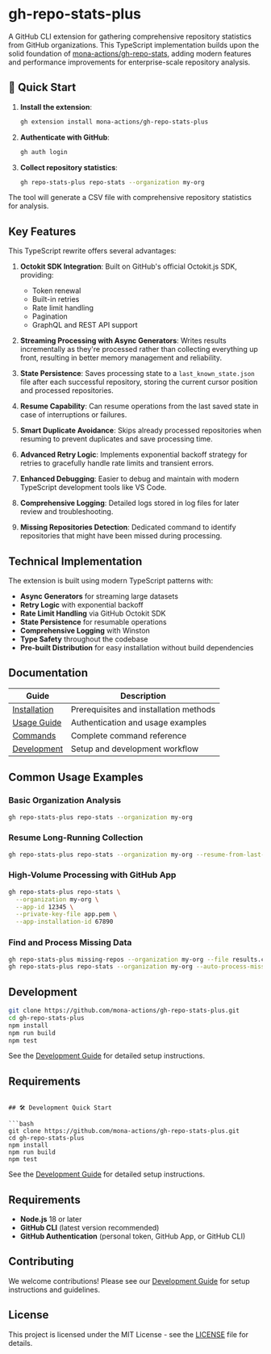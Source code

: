 # gh-repo-stats-plus

A GitHub CLI extension for gathering comprehensive repository statistics from GitHub organizations. This TypeScript implementation builds upon the solid foundation of [mona-actions/gh-repo-stats](https://github.com/mona-actions/gh-repo-stats), adding modern features and performance improvements for enterprise-scale repository analysis.

## 🚀 Quick Start

1. **Install the extension**:

   ```bash
   gh extension install mona-actions/gh-repo-stats-plus
   ```

2. **Authenticate with GitHub**:

   ```bash
   gh auth login
   ```

3. **Collect repository statistics**:
   ```bash
   gh repo-stats-plus repo-stats --organization my-org
   ```

The tool will generate a CSV file with comprehensive repository statistics for analysis.

## Key Features

This TypeScript rewrite offers several advantages:

1. **Octokit SDK Integration**: Built on GitHub's official Octokit.js SDK, providing:

   - Token renewal
   - Built-in retries
   - Rate limit handling
   - Pagination
   - GraphQL and REST API support

2. **Streaming Processing with Async Generators**: Writes results incrementally as they're processed rather than collecting everything up front, resulting in better memory management and reliability.

3. **State Persistence**: Saves processing state to a `last_known_state.json` file after each successful repository, storing the current cursor position and processed repositories.

4. **Resume Capability**: Can resume operations from the last saved state in case of interruptions or failures.

5. **Smart Duplicate Avoidance**: Skips already processed repositories when resuming to prevent duplicates and save processing time.

6. **Advanced Retry Logic**: Implements exponential backoff strategy for retries to gracefully handle rate limits and transient errors.

7. **Enhanced Debugging**: Easier to debug and maintain with modern TypeScript development tools like VS Code.

8. **Comprehensive Logging**: Detailed logs stored in log files for later review and troubleshooting.

9. **Missing Repositories Detection**: Dedicated command to identify repositories that might have been missed during processing.

## Technical Implementation

The extension is built using modern TypeScript patterns with:

- **Async Generators** for streaming large datasets
- **Retry Logic** with exponential backoff
- **Rate Limit Handling** via GitHub Octokit SDK
- **State Persistence** for resumable operations
- **Comprehensive Logging** with Winston
- **Type Safety** throughout the codebase
- **Pre-built Distribution** for easy installation without build dependencies

## Documentation

| Guide                                | Description                            |
| ------------------------------------ | -------------------------------------- |
| [Installation](docs/installation.md) | Prerequisites and installation methods |
| [Usage Guide](docs/usage.md)         | Authentication and usage examples      |
| [Commands](docs/commands.md)         | Complete command reference             |
| [Development](docs/development.md)   | Setup and development workflow         |

## Common Usage Examples

### Basic Organization Analysis

```bash
gh repo-stats-plus repo-stats --organization my-org
```

### Resume Long-Running Collection

```bash
gh repo-stats-plus repo-stats --organization my-org --resume-from-last-save
```

### High-Volume Processing with GitHub App

```bash
gh repo-stats-plus repo-stats \
  --organization my-org \
  --app-id 12345 \
  --private-key-file app.pem \
  --app-installation-id 67890
```

### Find and Process Missing Data

```bash
gh repo-stats-plus missing-repos --organization my-org --file results.csv
gh repo-stats-plus repo-stats --organization my-org --auto-process-missing
```

## Development

```bash
git clone https://github.com/mona-actions/gh-repo-stats-plus.git
cd gh-repo-stats-plus
npm install
npm run build
npm test
```

See the [Development Guide](docs/development.md) for detailed setup instructions.

## Requirements

````

## 🛠️ Development Quick Start

```bash
git clone https://github.com/mona-actions/gh-repo-stats-plus.git
cd gh-repo-stats-plus
npm install
npm run build
npm test
````

See the [Development Guide](docs/development.md) for detailed setup instructions.

## Requirements

- **Node.js** 18 or later
- **GitHub CLI** (latest version recommended)
- **GitHub Authentication** (personal token, GitHub App, or GitHub CLI)

## Contributing

We welcome contributions! Please see our [Development Guide](docs/development.md) for setup instructions and guidelines.

## License

This project is licensed under the MIT License - see the [LICENSE](LICENSE) file for details.
